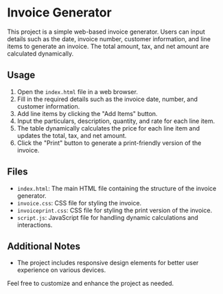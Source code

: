 # Invoice Generator

This project is a simple web-based invoice generator. Users can input details such as the date, invoice number, customer information, and line items to generate an invoice. The total amount, tax, and net amount are calculated dynamically.

## Usage

1. Open the `index.html` file in a web browser.
2. Fill in the required details such as the invoice date, number, and customer information.
3. Add line items by clicking the "Add Items" button.
4. Input the particulars, description, quantity, and rate for each line item.
5. The table dynamically calculates the price for each line item and updates the total, tax, and net amount.
6. Click the "Print" button to generate a print-friendly version of the invoice.

## Files

- `index.html`: The main HTML file containing the structure of the invoice generator.
- `invoice.css`: CSS file for styling the invoice.
- `invoiceprint.css`: CSS file for styling the print version of the invoice.
- `script.js`: JavaScript file for handling dynamic calculations and interactions.



## Additional Notes

- The project includes responsive design elements for better user experience on various devices.

Feel free to customize and enhance the project as needed.


